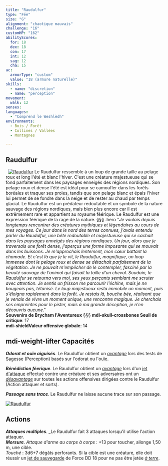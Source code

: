 ```yaml
---
title: "Raudulfur"
type: "Fée"
size: "G"
alignment: "chaotique mauvais"
challenge: "16"
customHP: "162"
abilityScores:
  for: 18
  dex: 18
  con: 17
  int: 12
  sag: 12
  cha: 15
ac:
  armorType: "custom"
  value: "18 (armure naturelle)"
skills:
  - name: "discretion"
  - name: "perception"
movement:
  walk: 12
senses:
languages:
  - "Comprend le Weshlèdh"
environments:
  - Bois / Forêt
  - Collines / Vallées
  - Montagnes

---
```

## Raudulfur
&nbsp;
[![Raudulfur](https://www.douaratil.fr/illustrations/bete/raudulfur300.jpeg)](https://www.douaratil.fr/illustrations/bete/raudulfur.jpeg) 
Le Raudulfur ressemble à un loup de grande taille au pelage roux et long l'été et blanc l'hiver. C'est une créature majestueuse qui se fond parfaitement dans les paysages enneigés des régions nordiques. Son pelage roux et dense l'été est idéal pour se camoufler dans les forêts boréales et traquer ses proies, tandis que son pelage blanc et épais l'hiver lui permet de se fondre dans la neige et de rester au chaud par temps glacial. Le Raudulfur est un prédateur redoutable et un symbole de la nature sauvage des régions nordiques, mais bien plus encore car il est extrêmement rare et appartient au royaume féérique. Le Raudulfur est une expression féérique de la rage de la nature.
§§§ .hero
"*Je voulais depuis longtemps rencontrer des créatures mythiques et légendaires au cours de mes voyages. Ce jour dans le nord des terres connues, j'avais entendu parler du Raudulfur, une bête redoutable et majestueuse qui se cachait dans les paysages enneigés des régions nordiques. Un jour, alors que je traversais une forêt dense, j'aperçus une forme imposante qui se mouvait dans les buissons. Je m'approchais lentement, mon cœur battant la chamade.*
*Et c'est là que je le vit, le Raudulfur, magnifique, un loup immense dont le pelage roux et dense se détachait parfaitement de la végétation. Je ne pouvait m'empêcher de le contempler, fasciné par la beauté sauvage de l'animal qui faisait la taille d'un cheval.*
*Soudain, le Raudulfur se retourna vers moi, ses yeux perçants semblant me scruter avec attention. Je sentis un frisson me parcourir l'échine, mais je ne bougeais pas, tétanisé. Le loup majestueux resta immobile un moment, puis s'éloigna rapidement dans la forêt. Je restais là, bouche bée, réalisant que je venais de vivre un moment unique, une rencontre magique. Je cherchais ses empreintes pour le pister, mais à ma grande déception, je n'en découvris aucune*."     
**Souvenirs de Brycham l'Aventureux**
§§§
**<v-icon>mdi-skull-crossbones</v-icon> Seuil de critique**: 17      
**<v-icon>mdi-shield</v-icon>Valeur offensive globale**: 14   
## <v-icon>mdi-weight-lifter</v-icon> Capacités
_**Odorat et ouïe aiguisés**_. Le Raudulfur obtient un [_avantage_](/utiliser-les-caracteristiques/#avantage-et-desavantage) lors des tests de Sagesse (Perception) basés sur l'odorat ou l'ouïe.

_**Bénédiction féerique**_. Le Raudulfur obtient un [_avantage_](/utiliser-les-caracteristiques/#avantage-et-desavantage) lors d'un [jet d'attaque](/combattre/#jets-d-attaque) effectué contre une créature et ses adversaires ont un [_désavantage_](/utiliser-les-caracteristiques/#avantage-et-desavantage) sur toutes les actions offensives dirigées contre le Raudulfur (Action attaquer et sorts).

_**Passage sans trace**_. Le Raudulfur ne laisse aucune trace sur son passage.

[![Raudulfur](https://www.douaratil.fr/illustrations/bete/raudulfur2300.jpeg)](https://www.douaratil.fr/illustrations/bete/raudulfur2.jpeg) 

## Actions
_**Attaques multiples**_. _Le Raudulfur fait 3 attaques lorsqu'il utilise l'action attaquer.    
_**Morsure**_. _Attaque d'arme au corps à corps_ : +13 pour toucher, allonge 1,50 m, une cible.  
_Touché_ : 3d6+7 dégâts perforants. Si la cible est une créature, elle doit réussir un [jet de sauvegarde](/utiliser-les-caracteristiques/#jets-de-sauvegarde) de Force DD 18 pour ne pas être jetée [_à terre_](/gerer-la-sante-du-personnage/#a-terre).
